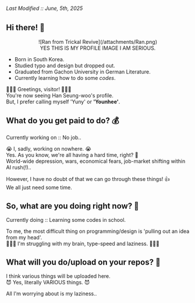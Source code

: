 ###### Last Modified :: June, 5th, 2025
## Hi there! 👋

<!--
**Yuny2036/Yuny2036** is a ✨ _special_ ✨ repository because its `README.md` (this file) appears on your GitHub profile.

Here are some ideas to get you started:

- 🔭 I’m currently working on ...
- 🌱 I’m currently learning ...
- 👯 I’m looking to collaborate on ...
- 🤔 I’m looking for help with ...
- 💬 Ask me about ...
- 📫 How to reach me: ...
- 😄 Pronouns: ...
- ⚡ Fun fact: ...
-->
<center>![Ran from Trickal Revive](/attachments/Ran.png)</center>  
<center>YES THIS IS MY PROFILE IMAGE I AM SERIOUS.</center>

- Born in South Korea.
- Studied typo and design but dropped out.
- Graduated from Gachon University in German Literature.
- Currently learning how to do some *codes*.

🙋🏻‍♀️ Greetings, visitor! 🙋🏻‍♀️  
You're now seeing Han Seung-woo's profile.  
But, I prefer calling myself 'Yuny' or **'Younhee'**.

## What do you get paid to do? 💰
Currently working on :: No job..  

😭 I, sadly, working on nowhere. 😭  
Yes. As you know, we're all having a hard time, right? 🚬  
World-wide depression, wars, economical fears, job-market shifting within AI rush(!)..  

However, I have no doubt of that we can go through these things! 👍  
We all just need some time.  


## So, what are you doing right now? 👀
Currently doing :: Learning some codes in school.

To me, the most difficult thing on programming/design is 'pulling out an idea from my head'.  
🤦🏻‍♀️ I'm struggling with my brain, type-speed and laziness. 🤦🏻‍♀️  


## What will you do/upload on your repos? 🤔
I think various things will be uploaded here.  
😈 Yes, literally VARIOUS things. 😈  

All I'm worrying about is my laziness..
